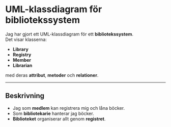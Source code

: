 # UML-klassdiagram för bibliotekssystem

Jag har gjort ett UML-klassdiagram för ett **bibliotekssystem**.  
Det visar klasserna:

- **Library**
- **Registry**
- **Member**
- **Librarian**

med deras **attribut**, **metoder** och **relationer**.

---

## Beskrivning
- Jag som **medlem** kan registrera mig och låna böcker.  
- Som **bibliotekarie** hanterar jag böcker.  
- **Biblioteket** organiserar allt genom **registret**.
